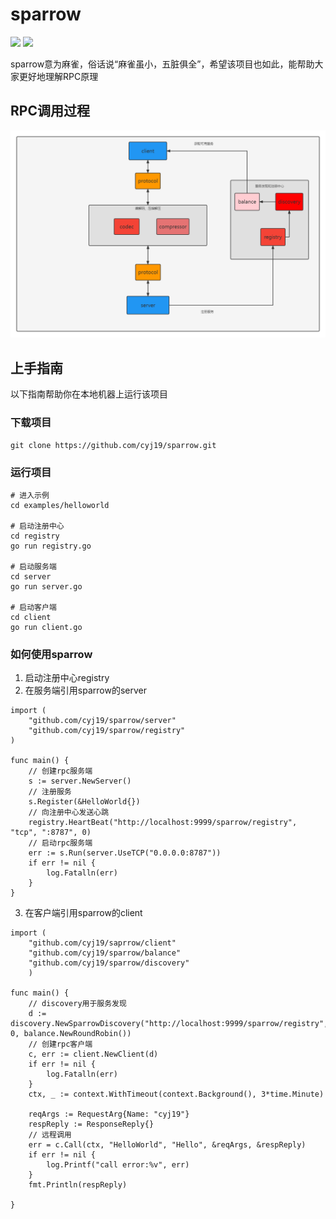 # sparrow
![](https://img.shields.io/badge/Go-v1.17-blue) 
![](https://img.shields.io/github/license/cyj19/sparrow)  

sparrow意为麻雀，俗话说“麻雀虽小，五脏俱全”，希望该项目也如此，能帮助大家更好地理解RPC原理

## RPC调用过程
![rpc流程](https://github.com/cyj19/sparrow/blob/main/pictures/rpc.png)

## 上手指南
以下指南帮助你在本地机器上运行该项目

### 下载项目
```
git clone https://github.com/cyj19/sparrow.git
```

### 运行项目
```
# 进入示例
cd examples/helloworld

# 启动注册中心
cd registry
go run registry.go

# 启动服务端
cd server
go run server.go

# 启动客户端
cd client
go run client.go
```

### 如何使用sparrow
1. 启动注册中心registry  
2. 在服务端引用sparrow的server 
```
import (
    "github.com/cyj19/sparrow/server"
    "github.com/cyj19/sparrow/registry"
)

func main() {
    // 创建rpc服务端
	s := server.NewServer()
	// 注册服务
	s.Register(&HelloWorld{})
	// 向注册中心发送心跳
	registry.HeartBeat("http://localhost:9999/sparrow/registry", "tcp", ":8787", 0)
	// 启动rpc服务端
	err := s.Run(server.UseTCP("0.0.0.0:8787"))
	if err != nil {
		log.Fatalln(err)
	}
}
```

3. 在客户端引用sparrow的client  
```
import (
    "github.com/cyj19/saprrow/client"
    "github.com/cyj19/sparrow/balance"
    "github.com/cyj19/sparrow/discovery"
    )

func main() {
    // discovery用于服务发现
	d := discovery.NewSparrowDiscovery("http://localhost:9999/sparrow/registry", 0, balance.NewRoundRobin())
	// 创建rpc客户端
	c, err := client.NewClient(d)
	if err != nil {
		log.Fatalln(err)
	}
	ctx, _ := context.WithTimeout(context.Background(), 3*time.Minute)

	reqArgs := RequestArg{Name: "cyj19"}
	respReply := ResponseReply{}
	// 远程调用
	err = c.Call(ctx, "HelloWorld", "Hello", &reqArgs, &respReply)
	if err != nil {
		log.Printf("call error:%v", err)
	}
	fmt.Println(respReply)

}

```
